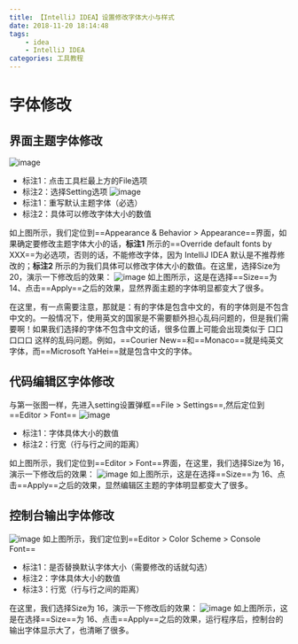 ```yaml
---
title: 【IntelliJ IDEA】设置修改字体大小与样式
date: 2018-11-20 18:14:48
tags: 
	- idea
	- IntelliJ IDEA
categories: 工具教程
---
```

# 字体修改
## 界面主题字体修改
![image](http://image.damienzhong.com/idea%E4%B8%BB%E9%A2%98%E5%AD%97%E4%BD%93%E4%BF%AE%E6%94%B901.png)
- 标注1：点击工具栏最上方的File选项
- 标注2：选择Setting选项
![image](http://image.damienzhong.com/idea%E4%B8%BB%E9%A2%98%E5%AD%97%E4%BD%93%E4%BF%AE%E6%94%B902.png)
- 标注1：重写默认主题字体（必选）
- 标注2：具体可以修改字体大小的数值

如上图所示，我们定位到==Appearance & Behavior > Appearance==界面，如果确定要修改主题字体大小的话，**标注1** 所示的==Override default fonts by XXX==为必选项，否则的话，不能修改字体，因为 IntelliJ IDEA 默认是不推荐修改的；**标注2** 所示的为我们具体可以修改字体大小的数值。在这里，选择Size为 20，演示一下修改后的效果：
![image](http://image.damienzhong.com/idea%E4%B8%BB%E9%A2%98%E5%AD%97%E4%BD%93%E4%BF%AE%E6%94%B9%E6%95%88%E6%9E%9C.png)
如上图所示，这是在选择==Size==为 14、点击==Apply==之后的效果，显然界面主题的字体明显都变大了很多。

在这里，有一点需要注意，那就是：有的字体是包含中文的，有的字体则是不包含中文的。一般情况下，使用英文的国家是不需要额外担心乱码问题的，但是我们需要啊！如果我们选择的字体不包含中文的话，很多位置上可能会出现类似于 口口口口口 这样的乱码问题。例如，==Courier New==和==Monaco==就是纯英文字体，而==Microsoft YaHei==就是包含中文的字体。
## 代码编辑区字体修改
与第一张图一样，先进入setting设置弹框==File > Settings==,然后定位到==Editor > Font==
![image](http://image.damienzhong.com/idea%E7%BC%96%E8%BE%91%E5%99%A8%E5%AD%97%E4%BD%93%E5%A4%A7%E5%B0%8F%E4%BF%AE%E6%94%B9.png)
- 标注1：字体具体大小的数值
- 标注2：行宽（行与行之间的距离）

如上图所示，我们定位到==Editor > Font==界面，在这里，我们选择Size为 16，演示一下修改后的效果：
![image](http://image.damienzhong.com/idea%E7%BC%96%E8%BE%91%E5%99%A8%E5%AD%97%E4%BD%93%E5%A4%A7%E5%B0%8F%E4%BF%AE%E6%94%B9%E6%95%88%E6%9E%9C.png)
如上图所示，这是在选择==Size==为 16、点击==Apply==之后的效果，显然编辑区主题的字体明显都变大了很多。
## 控制台输出字体修改
![image](http://image.damienzhong.com/idea%E6%8E%A7%E5%88%B6%E5%8F%B0%E5%AD%97%E4%BD%93%E5%A4%A7%E5%B0%8F%E4%BF%AE%E6%94%B9.png)
如上图所示，我们定位到==Editor > Color Scheme > Console Font== 
- 标注1：是否替换默认字体大小（需要修改的话就勾选）
- 标注2：字体具体大小的数值
- 标注3：行宽（行与行之间的距离）

在这里，我们选择Size为 16，演示一下修改后的效果：
![image](http://image.damienzhong.com/idea%E6%8E%A7%E5%88%B6%E5%8F%B0%E5%AD%97%E4%BD%93%E5%A4%A7%E5%B0%8F%E4%BF%AE%E6%94%B9%E6%95%88%E6%9E%9C.png)
如上图所示，这是在选择==Size==为 16、点击==Apply==之后的效果，运行程序后，控制台的输出字体显示大了，也清晰了很多。

